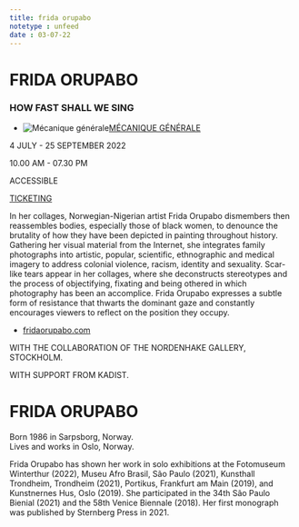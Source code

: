 ```yaml
---
title: frida orupabo
notetype : unfeed
date : 03-07-22
---
```


# FRIDA ORUPABO

### HOW FAST SHALL WE SING

-   ![Mécanique générale](https://www.rencontres-arles.com/files/place_number_thumbnail_636.png)[MÉCANIQUE GÉNÉRALE](https://www.rencontres-arles.com/en/expositions/map?p[]=52&)
    

4 JULY - 25 SEPTEMBER 2022

10.00 AM - 07.30 PM

ACCESSIBLE

[TICKETING](https://billetterie.rencontres-arles.com/prestation/Billetterie.html?process=7&switch=1&locale=fr)

In her collages, Norwegian-Nigerian artist Frida Orupabo dismembers then reassembles bodies, especially those of black women, to denounce the brutality of how they have been depicted in painting throughout history. Gathering her visual material from the Internet, she integrates family photographs into artistic, popular, scientific, ethnographic and medical imagery to address colonial violence, racism, identity and sexuality. Scar-like tears appear in her collages, where she deconstructs stereotypes and the process of objectifying, fixating and being othered in which photography has been an accomplice. Frida Orupabo expresses a subtle form of resistance that thwarts the dominant gaze and constantly encourages viewers to reflect on the position they occupy.

-   [fridaorupabo.com](https://fridaorupabo.com/)

WITH THE COLLABORATION OF THE NORDENHAKE GALLERY, STOCKHOLM.  
  
WITH SUPPORT FROM KADIST.

# FRIDA ORUPABO

Born 1986 in Sarpsborg, Norway.  
Lives and works in Oslo, Norway.

Frida Orupabo has shown her work in solo exhibitions at the Fotomuseum Winterthur (2022), Museu Afro Brasil, São Paulo (2021), Kunsthall Trondheim, Trondheim (2021), Portikus, Frankfurt am Main (2019), and Kunstnernes Hus, Oslo (2019). She participated in the 34th São Paulo Bienial (2021) and the 58th Venice Biennale (2018). Her first monograph was published by Sternberg Press in 2021.

